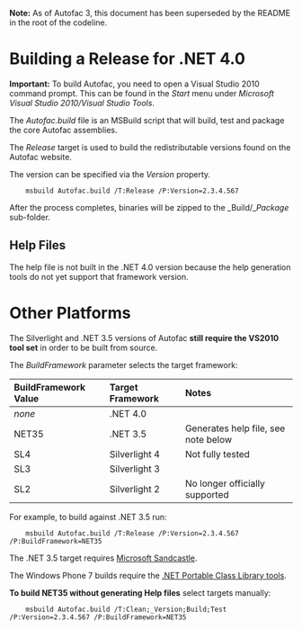 **Note:** As of Autofac 3, this document has been superseded by the README in the root of the codeline.

# Building a Release for .NET 4.0 #

**Important:** To build Autofac, you need to open a Visual Studio 2010 command prompt. This can be found in the _Start_ menu under _Microsoft Visual Studio 2010/Visual Studio Tools_.

The _Autofac.build_ file is an MSBuild script that will build, test and package the core Autofac assemblies.

The _Release_ target is used to build the redistributable versions found on the Autofac website.

The version can be specified via the _Version_ property.

```
    msbuild Autofac.build /T:Release /P:Version=2.3.4.567
```

After the process completes, binaries will be zipped to the _Build/__Package_ sub-folder.

## Help Files ##

The help file is not built in the .NET 4.0 version because the help generation tools do not yet support that framework version.

# Other Platforms #

The Silverlight and .NET 3.5 versions of Autofac **still require the VS2010 tool set** in order to be built from source.

The _BuildFramework_ parameter selects the target framework:

| **BuildFramework Value** | **Target Framework** | **Notes** |
|:-------------------------|:---------------------|:----------|
| _none_ | .NET 4.0 |  |
| NET35 | .NET 3.5 | Generates help file, see note below |
| SL4 | Silverlight 4 | Not fully tested |
| SL3 | Silverlight 3 |  |
| SL2 | Silverlight 2 | No longer officially supported |

For example, to build against .NET 3.5 run:

```
    msbuild Autofac.build /T:Release /P:Version=2.3.4.567 /P:BuildFramework=NET35
```

The .NET 3.5 target requires [Microsoft Sandcastle](http://sandcastle.codeplex.com).

The Windows Phone 7 builds require the [.NET Portable Class Library tools](http://msdn.microsoft.com/en-us/library/gg597391.aspx).

**To build NET35 without generating Help files** select targets manually:

```
    msbuild Autofac.build /T:Clean;_Version;Build;Test /P:Version=2.3.4.567 /P:BuildFramework=NET35
```